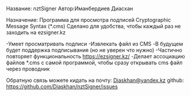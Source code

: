 ﻿Название: nztSigner
Автор:Иманбердиев Диасхан

Назначение:
Программа для просмотра подписей Cryptographic Message Syntax (*.cms)
Сделано для удобства, чтобы каждый раз не заходить на ezsigner.kz

-Умеет просматривать подписи
-Извлекать файл из CMS
-В будущем будет поддержка подписывания (но не уверен что нужно)
-Частично повторяет функциональность https://ezsigner.kz/
-Делает ассоциацию файлов *.cms с самой программой, чтобы сразу открывать cms файл через проводник

Обратную связь можете кидать на 
почту: Diaskhan@yandex.kz
github: https://github.com/Diaskhan/nztSigner/issues
